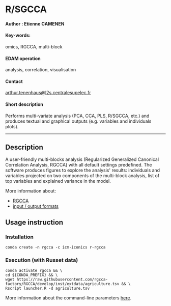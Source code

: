 # R/SGCCA 

#### Author : Etienne CAMENEN

#### Key-words: 
omics, RGCCA, multi-block

#### EDAM operation
analysis, correlation, visualisation

#### Contact
arthur.tenenhaus@l2s.centralesupelec.fr

#### Short description
Performs multi-variate analysis (PCA, CCA, PLS, R/SGCCA, etc.) and produces textual and graphical outputs (e.g. variables and individuals plots).

---

## Description
A user-friendly multi-blocks analysis (Regularized Generalized Canonical Correlation Analysis, RGCCA) with all default settings predefined. The software produces figures to explore the analysis' results: individuals and variables projected on two components of the multi-block analysis, list of top variables and explained variance in the model.
 
More information about:
- [RGCCA](https://cran.r-project.org/web/packages/RGCCA/vignettes/vignette_RGCCA.pdf)
- [input / output formats](https://github.com/BrainAndSpineInstitute/rgcca_Rpackage#input-files)


## Usage instruction

### Installation
```
conda create -n rgcca -c icm-iconics r-rgcca
```

### Execution (with Russet data)
```
conda activate rgcca && \
cd ${CONDA_PREFIX} && \
wget https://raw.githubusercontent.com/rgcca-factory/RGCCA/develop/inst/extdata/agriculture.tsv && \
Rscript launcher.R -d agriculture.tsv
 ```
 
 More information about the command-line parameters [here](https://github.com/BrainAndSpineInstitute/rgcca_Rpackage#command-line).